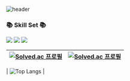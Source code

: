 <!--
**InsuMoon2/InsuMoon2** is a ✨ _special_ ✨ repository because its `README.md` (this file) appears on your GitHub profile.

Here are some ideas to get you started:

- 🔭 I’m currently working on ...
- 🌱 I’m currently learning ...
- 👯 I’m looking to collaborate on ...
- 🤔 I’m looking for help with ...
- 💬 Ask me about ...
- 📫 How to reach me: ...
- 😄 Pronouns: ...
- ⚡ Fun fact: ...
-->

![header](https://capsule-render.vercel.app/api?type=waving&color=auto&height=300&section=header&text=Welcome%20&fontSize=70)

<h3>📚 Skill Set 📚</h3> </a>

<img src="https://img.shields.io/badge/C++-00599C?style=flat-square&logo=cplusplus&logoColor=white"/></a>
<img src="https://img.shields.io/badge/Unreal_Engine-808080?style=flat-square&logo=unrealengine&logoColor=0E1128"/></a>
<img src="https://img.shields.io/badge/DirectX11-80FF00?style=flat-square&logo=taichigraphics&logoColor=000000"/></a>

|[![Solved.ac 프로필](http://mazassumnida.wtf/api/v2/generate_badge?boj=dlstn9115)](https://solved.ac/dlstn9115)  |  [![Solved.ac 프로필](http://mazassumnida.wtf/api/v2/generate_badge?boj=dlstn9368)](https://solved.ac/dlstn9368)  |
| --- | --- |

| ![Top Langs](https://github-readme-stats.vercel.app/api/top-langs/?username=InsuMoon2&layout=compact) |
